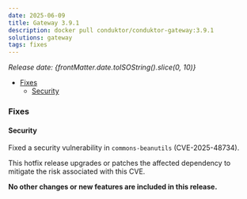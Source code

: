 ```yaml
---
date: 2025-06-09
title: Gateway 3.9.1
description: docker pull conduktor/conduktor-gateway:3.9.1
solutions: gateway
tags: fixes
---
```


*Release date: {frontMatter.date.toISOString().slice(0, 10)}*

- [Fixes](#fixes)
  - [Security](#security)

### Fixes

#### Security

Fixed a security vulnerability in `commons-beanutils` (CVE-2025-48734).

This hotfix release upgrades or patches the affected dependency to mitigate the risk associated with this CVE.  

**No other changes or new features are included in this release.**